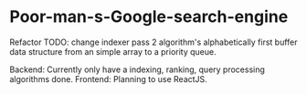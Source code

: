 # Poor-man-s-Google-search-engine
Refactor TODO: change indexer pass 2 algorithm's alphabetically first buffer data structure from an simple array to a priority queue.

Backend: Currently only have a indexing, ranking, query processing algorithms done.
Frontend: Planning to use ReactJS.
